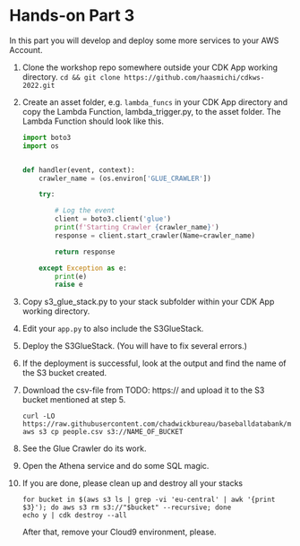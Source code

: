 # Hands-on Part 3

In this part you will develop and deploy some more services to your AWS Account.

1. Clone the workshop repo somewhere outside your CDK App working directory. `cd && git clone https://github.com/haasmichi/cdkws-2022.git`  
2. Create an asset folder, e.g. `lambda_funcs` in your CDK App directory and copy the Lambda Function,
   lambda_trigger.py, to the asset folder. The Lambda Function should look like this.

    ```python
    import boto3
    import os


    def handler(event, context):
        crawler_name = (os.environ['GLUE_CRAWLER'])

        try:

            # Log the event
            client = boto3.client('glue')
            print(f'Starting Crawler {crawler_name}')
            response = client.start_crawler(Name=crawler_name)

            return response

        except Exception as e:
            print(e)
            raise e
    ```

2. Copy s3_glue_stack.py to your stack subfolder within your CDK App working directory.

3. Edit your `app.py` to also include the S3GlueStack.

4. Deploy the S3GlueStack. (You will have to fix several errors.)

5. If the deployment is successful, look at the output and find the name of the S3 bucket created.

6. Download the csv-file from TODO: https:// and upload it to the S3 bucket mentioned at step 5.
   ```
   curl -LO https://raw.githubusercontent.com/chadwickbureau/baseballdatabank/master/core/People.csv
   aws s3 cp people.csv s3://NAME_OF_BUCKET
   ```
7. See the Glue Crawler do its work.

8. Open the Athena service and do some SQL magic.

9. If you are done, please clean up and destroy all your stacks
   ```shell
   for bucket in $(aws s3 ls | grep -vi 'eu-central' | awk '{print $3}'); do aws s3 rm s3://"$bucket" --recursive; done
   echo y | cdk destroy --all
   ```
   After that, remove your Cloud9 environment, please.
